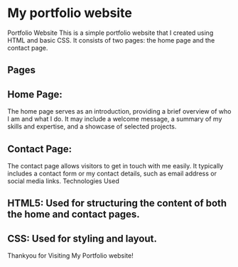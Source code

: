 # My portfolio website
Portfolio Website
This is a simple portfolio website that I created using HTML and basic CSS. It consists of two pages: the home page and the contact page.

## Pages
## Home Page:
The home page serves as an introduction, providing a brief overview of who I am and what I do. It may include a welcome message, a summary of my skills and expertise, and a showcase of selected projects.
## Contact Page:
The contact page allows visitors to get in touch with me easily. It typically includes a contact form or my contact details, such as email address or social media links.
Technologies Used
## HTML5: Used for structuring the content of both the home and contact pages.
## CSS: Used for styling and layout.
Thankyou for Visiting My Portfolio website!
